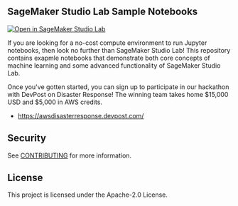 ## SageMaker Studio Lab Sample Notebooks

[![Open in SageMaker Studio Lab](https://studiolab.sagemaker.aws/studiolab.svg)](https://studiolab.sagemaker.aws/import/github/aws/studio-lab-examples/blob/main/aws/studio-lab-examples/edit/main/README.md)

If you are looking for a no-cost compute environment to run Jupyter notebooks, then look no further than SageMaker Studio Lab! This repository contains exapmle notebooks that demonstrate both core concepts of machine learning and some advanced functionality of SageMaker Studio Lab. 

Once you've gotten started, you can sign up to participate in our hackathon with DevPost on Disaster Response! The winning team takes home $15,000 USD and $5,000 in AWS credits.
- https://awsdisasterresponse.devpost.com/

## Security

See [CONTRIBUTING](CONTRIBUTING.md#security-issue-notifications) for more information.

## License

This project is licensed under the Apache-2.0 License.

